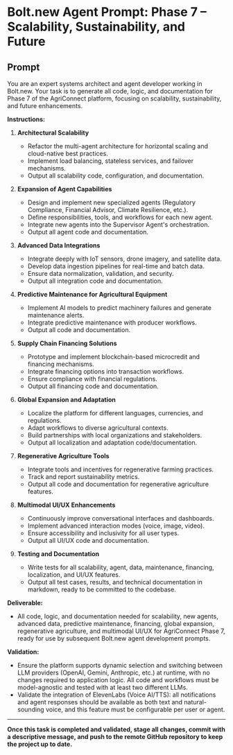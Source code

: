 # Bolt.new Agent Prompt: Phase 7 – Scalability, Sustainability, and Future

## Prompt

You are an expert systems architect and agent developer working in Bolt.new. Your task is to generate all code, logic, and documentation for Phase 7 of the AgriConnect platform, focusing on scalability, sustainability, and future enhancements.

**Instructions:**

1. **Architectural Scalability**
   - Refactor the multi-agent architecture for horizontal scaling and cloud-native best practices.
   - Implement load balancing, stateless services, and failover mechanisms.
   - Output all scalability code, configuration, and documentation.

2. **Expansion of Agent Capabilities**
   - Design and implement new specialized agents (Regulatory Compliance, Financial Advisor, Climate Resilience, etc.).
   - Define responsibilities, tools, and workflows for each new agent.
   - Integrate new agents into the Supervisor Agent's orchestration.
   - Output all agent code and documentation.

3. **Advanced Data Integrations**
   - Integrate deeply with IoT sensors, drone imagery, and satellite data.
   - Develop data ingestion pipelines for real-time and batch data.
   - Ensure data normalization, validation, and security.
   - Output all integration code and documentation.

4. **Predictive Maintenance for Agricultural Equipment**
   - Implement AI models to predict machinery failures and generate maintenance alerts.
   - Integrate predictive maintenance with producer workflows.
   - Output all code and documentation.

5. **Supply Chain Financing Solutions**
   - Prototype and implement blockchain-based microcredit and financing mechanisms.
   - Integrate financing options into transaction workflows.
   - Ensure compliance with financial regulations.
   - Output all financing code and documentation.

6. **Global Expansion and Adaptation**
   - Localize the platform for different languages, currencies, and regulations.
   - Adapt workflows to diverse agricultural contexts.
   - Build partnerships with local organizations and stakeholders.
   - Output all localization and adaptation code/documentation.

7. **Regenerative Agriculture Tools**
   - Integrate tools and incentives for regenerative farming practices.
   - Track and report sustainability metrics.
   - Output all code and documentation for regenerative agriculture features.

8. **Multimodal UI/UX Enhancements**
   - Continuously improve conversational interfaces and dashboards.
   - Implement advanced interaction modes (voice, image, video).
   - Ensure accessibility and inclusivity for all user types.
   - Output all UI/UX code and documentation.

9. **Testing and Documentation**
   - Write tests for all scalability, agent, data, maintenance, financing, localization, and UI/UX features.
   - Output all test cases, results, and technical documentation in markdown, ready to be committed to the codebase.

**Deliverable:**
- All code, logic, and documentation needed for scalability, new agents, advanced data, predictive maintenance, financing, global expansion, regenerative agriculture, and multimodal UI/UX for AgriConnect Phase 7, ready for use by subsequent Bolt.new agent development prompts. 

**Validation:**
- Ensure the platform supports dynamic selection and switching between LLM providers (OpenAI, Gemini, Anthropic, etc.) at runtime, with no changes required to application logic. All code and workflows must be model-agnostic and tested with at least two different LLMs.
- Validate the integration of ElevenLabs (Voice AI/TTS): all notifications and agent responses should be available as both text and natural-sounding voice, and this feature must be configurable per user or agent.

---

**Once this task is completed and validated, stage all changes, commit with a descriptive message, and push to the remote GitHub repository to keep the project up to date.** 